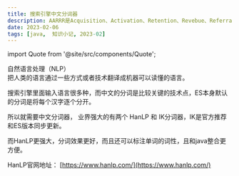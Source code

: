 ```yaml
---
title: 搜索引擎中文分词器
description: AARRR是Acquisition、Activation、Retention、Revebue、Referral五个单词的缩写，对应用户生命周期的5个重要环节。
date: 2023-02-06
tags: [java,  知识小记, 2023-02]
---
```


import Quote from '@site/src/components/Quote';

> <Quote></Quote>

自然语言处理（NLP）     
把人类的语言通过一些方式或者技术翻译成机器可以读懂的语言。   

搜索引擎里面输入语言很多种，而中文的分词是比较关键的技术点，ES本身默认的分词是将每个汉字逐个分开。    

所以就需要中文分词器，  业界强大的有两个 HanLP 和 IK分词器，IK是官方推荐和ES版本同步更新。  

而HanLP更强大，分词效果更好，而且还可以标注单词的词性，且和java整合更方便。   

HanLP官网地址： [https://www.hanlp.com/](https://www.hanlp.com/)
